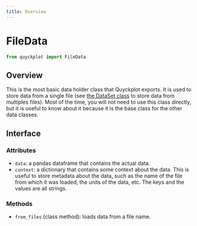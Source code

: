 ```yaml
---
title: Overview
---
```


# FileData

```python
from quyckplot import FileData
```

## Overview

This is the most basic data holder class that Quyckplot exports. It is used to store data from a single file (see [the DataSet class](/docs/reference/DataSet) to store data from multiples files). Most of the time, you will not need to use this class directly, but it is useful to know about it because it is the base class for the other data classes.

## Interface

### Attributes

- `data`: a pandas dataframe that contains the actual data.
- `context`: a dictionary that contains some context about the data. This is useful to store metadata about the data, such as the name of the file from which it was loaded, the units of the data, etc. The keys and the values are all strings.

### Methods

- `from_files` (class method): loads data from a file name.
